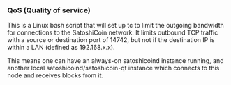 ### QoS (Quality of service) ###

This is a Linux bash script that will set up tc to limit the outgoing bandwidth for connections to the SatoshiCoin network. It limits outbound TCP traffic with a source or destination port of 14742, but not if the destination IP is within a LAN (defined as 192.168.x.x).

This means one can have an always-on satoshicoind instance running, and another local satoshicoind/satoshicoin-qt instance which connects to this node and receives blocks from it.
